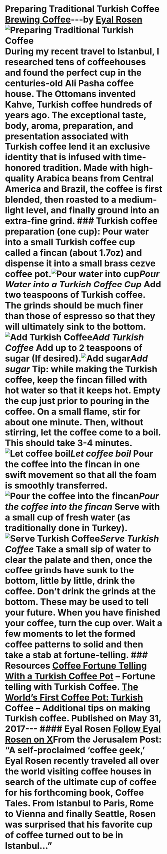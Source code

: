 # Preparing Traditional Turkish Coffee [Brewing Coffee](https://ineedcoffee.com/section/brewing-coffee/)---by [Eyal Rosen](https://ineedcoffee.com/by/eyal-rosen/)![Preparing Traditional Turkish Coffee](https://ineedcoffee.com/images/posts/preparing-a-traditional-turkish-coffee/preaparing-a-traditional-turkish-coffee.jpg) During my recent travel to Istanbul, I researched tens of coffeehouses and found the perfect cup in the centuries-old Ali Pasha coffee house. The Ottomans invented Kahve, Turkish coffee hundreds of years ago. The exceptional taste, body, aroma, preparation, and presentation associated with Turkish coffee lend it an exclusive identity that is infused with time-honored tradition. Made with high-quality Arabica beans from Central America and Brazil, the coffee is first blended, then roasted to a medium-light level, and finally ground into an extra-fine grind. ### Turkish coffee preparation (one cup): Pour water into a small Turkish coffee cup called a fincan (about 1.7oz) and dispense it into a small brass cezve coffee pot.![Pour water into cup](https://ineedcoffee.com/assets/traditional-turkish-11.DGWecZ9t_ZHPd3x.webp)_Pour Water into a Turkish Coffee Cup_ Add two teaspoons of Turkish coffee. The grinds should be much finer than those of espresso so that they will ultimately sink to the bottom.![Add Turkish Coffee](https://ineedcoffee.com/assets/traditional-turkish-2.BHXYtg4W_Zei6C1.webp)_Add Turkish Coffee_ Add up to 2 teaspoons of sugar (If desired).![Add sugar](https://ineedcoffee.com/assets/traditional-turkish-3.Bmv95AjL_13situ.webp)_Add sugar_ Tip: while making the Turkish coffee, keep the fincan filled with hot water so that it keeps hot. Empty the cup just prior to pouring in the coffee. On a small flame, stir for about one minute. Then, without stirring, let the coffee come to a boil. This should take 3-4 minutes.![Let coffee boil](https://ineedcoffee.com/assets/traditional-turkish-4.afZ1voSr_Z70MHs.webp)_Let coffee boil_ Pour the coffee into the fincan in one swift movement so that all the foam is smoothly transferred.![Pour the coffee into the fincan](https://ineedcoffee.com/assets/traditional-turkish-5.BfXEt4MI_TIFTn.webp)_Pour the coffee into the fincan_ Serve with a small cup of fresh water (as traditionally done in Turkey).![Serve Turkish Coffee](https://ineedcoffee.com/assets/traditional-turkish-6.5V_ecjNa_Z1zNhiR.webp)_Serve Turkish Coffee_ Take a small sip of water to clear the palate and then, once the coffee grinds have sunk to the bottom, little by little, drink the coffee. Don’t drink the grinds at the bottom. These may be used to tell your future. When you have finished your coffee, turn the cup over. Wait a few moments to let the formed coffee patterns to solid and then take a stab at fortune-telling. ### Resources [Coffee Fortune Telling With a Turkish Coffee Pot](https://ineedcoffee.com/coffee-fortune-telling-with-a-turkish-coffee-pot/) – Fortune telling with Turkish Coffee. [The World’s First Coffee Pot: Turkish Coffee](https://ineedcoffee.com/the-worlds-first-coffee-pot-turkish-coffee/) – Additional tips on making Turkish coffee. Published on May 31, 2017--- #### Eyal Rosen [Follow Eyal Rosen on X](https://x.com/eyalrosen1)From the Jerusalem Post: “A self-proclaimed ‘coffee geek,’ Eyal Rosen recently traveled all over the world visiting coffee houses in search of the ultimate cup of coffee for his forthcoming book, Coffee Tales. From Istanbul to Paris, Rome to Vienna and finally Seattle, Rosen was surprised that his favorite cup of coffee turned out to be in Istanbul…”